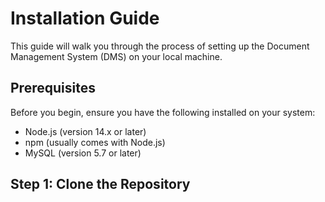 # Installation Guide

This guide will walk you through the process of setting up the Document Management System (DMS) on your local machine.

## Prerequisites

Before you begin, ensure you have the following installed on your system:

- Node.js (version 14.x or later)
- npm (usually comes with Node.js)
- MySQL (version 5.7 or later)

## Step 1: Clone the Repository